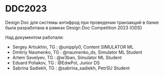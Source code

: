 # DDC2023

Design Doc для системы антифрод при проведении транзакций в банке была разработана в рамках Design Doc Competition 2023 (ODS)

Над документом работали:

- Sergey Artiukhin, TG : @unipply0, Content SIMULATOR ML
- Dmitriy Naumenko, TG : @naumenko_ds, Simulator ML Student
- Artem Savelyev, TG : @w3ban, Simulator ML Student
- Eduard Poliakov, TG : @EdwPol, Junior DS
- Sabrina Sadiekh, TG : @sabrina_sadiekh, PetrSU Student
